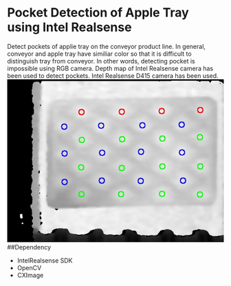# Pocket Detection of Apple Tray using Intel Realsense
Detect pockets of applie tray on the conveyor product line.
In general, conveyor and apple tray have similiar color so that it is difficult to distinguish tray from conveyor.
In other words, detecting pocket is impossible using RGB camera.
Depth map of Intel Realsense camera has been used to detect pockets.
Intel Realsense D415 camera has been used. 
![result](https://github.com/araj89/IntelRealsenseHoleDetection/blob/master/pocket/tmp.jpg) 
##Dependency
 - IntelRealsense SDK
 - OpenCV
 - CXImage
 